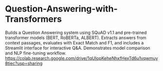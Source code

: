 # Question-Answering-with-Transformers
Builds a Question Answering system using SQuAD v1.1 and pre-trained transformer models (BERT, RoBERTa, ALBERT). Extracts answers from context passages, evaluates with Exact Match and F1, and includes a Streamlit interface for interactive Q&amp;A. Demonstrates model comparison and NLP fine-tuning workflow.
https://colab.research.google.com/drive/1qUIopKeheNhxfHexTd6u1vqwmuy8tiec?usp=sharing
